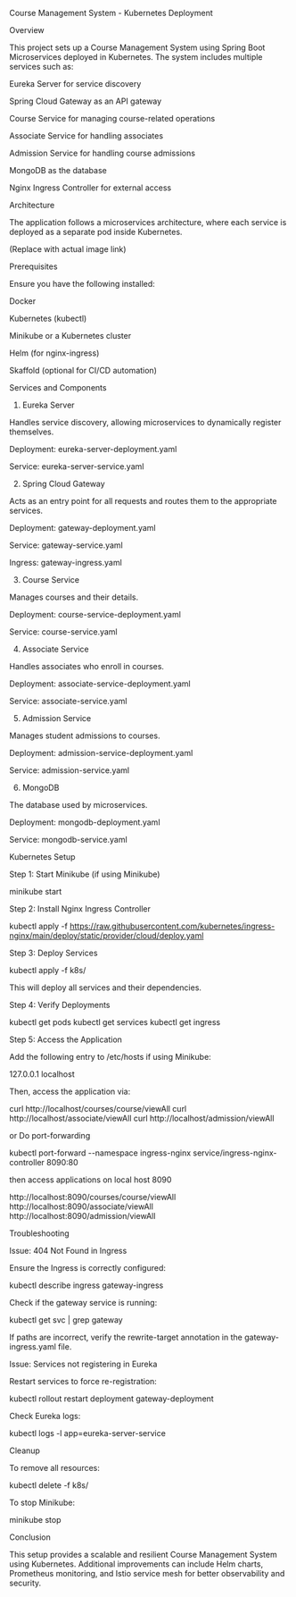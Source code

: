 Course Management System - Kubernetes Deployment

Overview

This project sets up a Course Management System using Spring Boot Microservices deployed in Kubernetes. The system includes multiple services such as:

Eureka Server for service discovery

Spring Cloud Gateway as an API gateway

Course Service for managing course-related operations

Associate Service for handling associates

Admission Service for handling course admissions

MongoDB as the database

Nginx Ingress Controller for external access

Architecture

The application follows a microservices architecture, where each service is deployed as a separate pod inside Kubernetes.

(Replace with actual image link)

Prerequisites

Ensure you have the following installed:

Docker

Kubernetes (kubectl)

Minikube or a Kubernetes cluster

Helm (for nginx-ingress)

Skaffold (optional for CI/CD automation)

Services and Components

1. Eureka Server

Handles service discovery, allowing microservices to dynamically register themselves.

Deployment: eureka-server-deployment.yaml

Service: eureka-server-service.yaml

2. Spring Cloud Gateway

Acts as an entry point for all requests and routes them to the appropriate services.

Deployment: gateway-deployment.yaml

Service: gateway-service.yaml

Ingress: gateway-ingress.yaml

3. Course Service

Manages courses and their details.

Deployment: course-service-deployment.yaml

Service: course-service.yaml

4. Associate Service

Handles associates who enroll in courses.

Deployment: associate-service-deployment.yaml

Service: associate-service.yaml

5. Admission Service

Manages student admissions to courses.

Deployment: admission-service-deployment.yaml

Service: admission-service.yaml

6. MongoDB

The database used by microservices.

Deployment: mongodb-deployment.yaml

Service: mongodb-service.yaml

Kubernetes Setup

Step 1: Start Minikube (if using Minikube)

minikube start

Step 2: Install Nginx Ingress Controller

kubectl apply -f https://raw.githubusercontent.com/kubernetes/ingress-nginx/main/deploy/static/provider/cloud/deploy.yaml

Step 3: Deploy Services

kubectl apply -f k8s/

This will deploy all services and their dependencies.

Step 4: Verify Deployments

kubectl get pods
kubectl get services
kubectl get ingress

Step 5: Access the Application

Add the following entry to /etc/hosts if using Minikube:

127.0.0.1 localhost

Then, access the application via:

curl http://localhost/courses/course/viewAll
curl http://localhost/associate/viewAll
curl http://localhost/admission/viewAll

or Do port-forwarding

kubectl port-forward --namespace ingress-nginx service/ingress-nginx-controller 8090:80

then access applications on local host 8090

http://localhost:8090/courses/course/viewAll
http://localhost:8090/associate/viewAll
http://localhost:8090/admission/viewAll

Troubleshooting

Issue: 404 Not Found in Ingress

Ensure the Ingress is correctly configured:

kubectl describe ingress gateway-ingress

Check if the gateway service is running:

kubectl get svc | grep gateway

If paths are incorrect, verify the rewrite-target annotation in the gateway-ingress.yaml file.

Issue: Services not registering in Eureka

Restart services to force re-registration:

kubectl rollout restart deployment gateway-deployment

Check Eureka logs:

kubectl logs -l app=eureka-server-service

Cleanup

To remove all resources:

kubectl delete -f k8s/

To stop Minikube:

minikube stop

Conclusion

This setup provides a scalable and resilient Course Management System using Kubernetes. Additional improvements can include Helm charts, Prometheus monitoring, and Istio service mesh for better observability and security.
